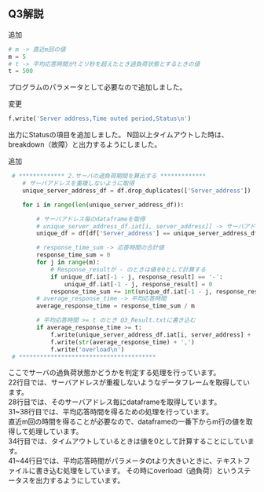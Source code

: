## Q3解説

追加
```python
# m -> 直近m回の値
m = 5
# t -> 平均応答時間がtミリ秒を超えたとき過負荷状態とするときの値
t = 500
```
プログラムのパラメータとして必要なので追加しました。

変更
```python
f.write('Server address,Time outed period,Status\n')
```
出力にStatusの項目を追加しました。
N回以上タイムアウトした時は、breakdown（故障）と出力するようにしました。

追加
```python
 # ************* 2.サーバの過負荷期間を算出する *************
    # サーバアドレスを重複しないように取得
    unique_server_address_df = df.drop_duplicates(['Server_address'])

    for i in range(len(unique_server_address_df)):

        # サーバアドレス毎のdataframeを取得
        # unique_server_address_df.iat[i, server_address]] -> サーバアドレスが重複していないdataframeのi行目のServer_addressの値
        unique_df = df[df['Server_address'] == unique_server_address_df.iat[i, server_address]]

        # response_time_sum -> 応答時間の合計値
        response_time_sum = 0
        for j in range(m):
            # Response_resultが - のときは値を0として計算する
            if unique_df.iat[-1 - j, response_result] == '-':
                unique_df.iat[-1 - j, response_result] = 0
            response_time_sum += int(unique_df.iat[-1 - j, response_result])
        # average_response_time -> 平均応答時間
        average_response_time = response_time_sum / m

        # 平均応答時間 >= t のとき Q3_Result.txtに書き込む
        if average_response_time >= t:
            f.write(unique_server_address_df.iat[i, server_address] + ',')
            f.write(str(average_response_time) + ',')
            f.write('overload\n')
 # ***************************************
```
ここでサーバの過負荷状態かどうかを判定する処理を行っています。  
22行目では、サーバアドレスが重複しないようなデータフレームを取得しています。  
28行目では、そのサーバアドレス毎にdataframeを取得しています。  
31~38行目では、平均応答時間を得るための処理を行っています。  
直近m回の時間を得ることが必要なので、dataframeの一番下からm行の値を取得して処理しています。  
34行目では、タイムアウトしているときは値を0として計算することにしています。  
41~44行目では、平均応答時間がパラメータのtより大きいときに、テキストファイルに書き込む処理をしています。
その時にoverload（過負荷）というステータスを出力するようにしています。
